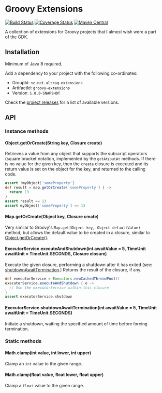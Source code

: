
Groovy Extensions
=================

[![Build Status](https://travis-ci.com/ultraq/groovy-extensions.svg)](https://travis-ci.com/ultraq/groovy-extensions)
[![Coverage Status](https://coveralls.io/repos/github/ultraq/groovy-extensions/badge.svg?branch=master)](https://coveralls.io/github/ultraq/groovy-extensions?branch=master)
[![Maven Central](https://img.shields.io/maven-central/v/nz.net.ultraq.extensions/groovy-extensions.svg?maxAge=3600)](http://search.maven.org/#search|ga|1|g%3A%22nz.net.ultraq.extensions%22%20AND%20a%3A%22groovy-extensions%22)

A collection of extensions for Groovy projects that I almost wish were a part of
the GDK.


Installation
------------

Minimum of Java 8 required.

Add a dependency to your project with the following co-ordinates:

 - GroupId: `nz.net.ultraq.extensions`
 - ArtifactId: `groovy-extensions`
 - Version: `1.0.0-SNAPSHOT`

Check the [project releases](https://github.com/ultraq/groovy-extensions/releases)
for a list of available versions.


API
---

### Instance methods

#### Object.getOrCreate(String key, Closure create)

Retrieves a value from any object that supports the subscript operators (square
bracket notation, implemented by the `getAt`/`putAt` methods.  If there is no
value for the given key, then the `create` closure is executed and its return
value is set on the object for the key, and returned to the calling code.

```groovy
assert !myObject['someProperty']
def result = map.getOrCreate('someProperty') { ->
  return 13
}
assert result == 13
assert myObject['someProperty'] == 13
```

#### Map.getOrCreate(Object key, Closure create)

Very similar to Groovy's `Map.get(Object key, Object defaultValue)` method, but
allows the default value to be created in a closure, similar to
[Object.getOrCreate()](#objectgetorcreatestring-key-closure-create).

#### ExecutorService.executeAndShutdown(int awaitValue = 5, TimeUnit awaitUnit = TimeUnit.SECONDS, Closure closure)

Execute the given closure, performing a shutdown after it has exited (see:
[shutdownAwaitTermination](#executorserviceshutdownawaitterminationint-awaitvalue--5-timeunit-awaitunit--timeunitseconds).)
Returns the result of the closure, if any.

```groovy
def executorService = Executors.newCachedThreadPool()
executorService.executeAndShutdown { e ->
  // Use the executorService within this closure
}
assert executorService.shutdown
```

#### ExecutorService.shutdownAwaitTermination(int awaitValue = 5, TimeUnit awaitUnit = TimeUnit.SECONDS)

Initiate a shutdown, waiting the specified amount of time before forcing
termination.

### Static methods

#### Math.clamp(int value, int lower, int upper)

Clamp an `int` value to the given range.

#### Math.clamp(float value, float lower, float upper)

Clamp a `float` value to the given range.
